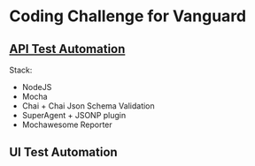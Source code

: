 # Coding Challenge for Vanguard

## [API Test Automation](/apiTests/README.md)

Stack:

-   NodeJS
-   Mocha
-   Chai + Chai Json Schema Validation
-   SuperAgent + JSONP plugin
-   Mochawesome Reporter

## UI Test Automation
